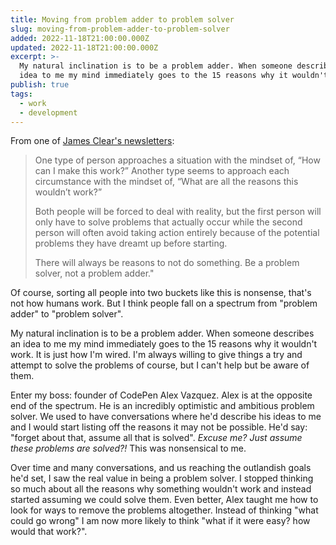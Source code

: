 ```yaml
---
title: Moving from problem adder to problem solver
slug: moving-from-problem-adder-to-problem-solver
added: 2022-11-18T21:00:00.000Z
updated: 2022-11-18T21:00:00.000Z
excerpt: >-
  My natural inclination is to be a problem adder. When someone describes an
  idea to me my mind immediately goes to the 15 reasons why it wouldn't work.
publish: true
tags:
  - work
  - development
---
```


From one of [James Clear's newsletters](https://jamesclear.com/3-2-1/october-13-2022):
> One type of person approaches a situation with the mindset of, “How can I make this work?”
  Another type seems to approach each circumstance with the mindset of, “What are all the reasons this wouldn’t work?”
  >
> Both people will be forced to deal with reality, but the first person will only have to solve problems that actually occur while the second person will often avoid taking action entirely because of the potential problems they have dreamt up before starting.
  >
> There will always be reasons to not do something. Be a problem solver, not a problem adder."

Of course, sorting all people into two buckets like this is nonsense, that's not how humans work. But I think people fall on a spectrum from "problem adder" to "problem solver".

My natural inclination is to be a problem adder. When someone describes an idea to me my mind immediately goes to the 15 reasons why it wouldn't work. It is just how I'm wired. I'm always willing to give things a try and attempt to solve the problems of course, but I can't help but be aware of them. 

Enter my boss: founder of CodePen Alex Vazquez. Alex is at the opposite end of the spectrum. He is an incredibly optimistic and ambitious problem solver. We used to have conversations where he'd describe his ideas to me and I would start listing off the reasons it may not be possible. He'd say: "forget about that, assume all that is solved". *Excuse me? Just assume these problems are solved?!* This was nonsensical to me.

Over time and many conversations, and us reaching the outlandish goals he'd set, I saw the real value in being a problem solver. I stopped thinking so much about all the reasons why something wouldn't work and instead started assuming we could solve them. Even better, Alex taught me how to look for ways to remove the problems altogether. Instead of thinking "what could go wrong" I am now more likely to think "what if it were easy? how would that work?".


